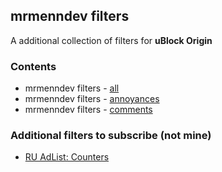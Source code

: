 ## mrmenndev filters

A additional collection of filters for **uBlock Origin**

### Contents
-  mrmenndev filters - [all](ubo://subscribe?location=https://gitlab.com/mrmenndev/filters/-/raw/master/filters.txt&title=mrmenndev%20filter%20-%20all)
-  mrmenndev filters - [annoyances](ubo://subscribe?location=https://gitlab.com/mrmenndev/filters/-/raw/master/annoyances.txt&title=mrmenndev%20filter%20-%20annoyances)
-  mrmenndev filters - [comments](ubo://subscribe?location=https://gitlab.com/mrmenndev/filters/-/raw/master/comments.txt&title=mrmenndev%20filter%20-%20comments)

### Additional filters to subscribe (not mine)
- [RU AdList: Counters](https://easylist-downloads.adblockplus.org/cntblock.txt)